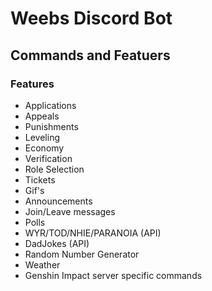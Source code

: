 # Weebs Discord Bot
## Commands and Featuers
### Features
- Applications
- Appeals
- Punishments
- Leveling
- Economy
- Verification
- Role Selection
- Tickets
- Gif's
- Announcements
- Join/Leave messages
- Polls
- WYR/TOD/NHIE/PARANOIA (API)
- DadJokes (API)
- Random Number Generator
- Weather
- Genshin Impact server specific commands

